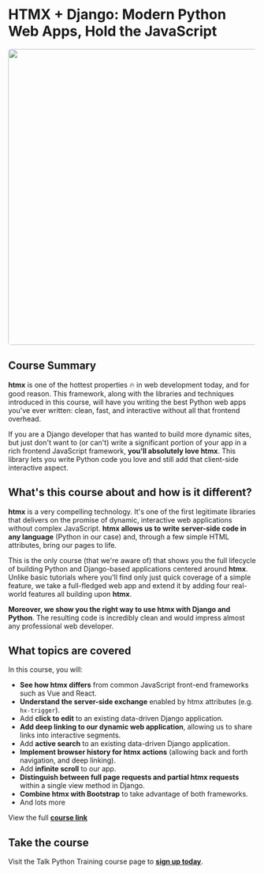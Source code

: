 # HTMX + Django: Modern Python Web Apps, Hold the JavaScript

[<img src="https://training.talkpython.fm/static/course_images/htmx-django.webp?cacheId=1" style="width: 600px; border-radius: 5px;" />](https://training.talkpython.fm/courses/htmx-django-modern-python-web-apps-hold-the-javascript)

## Course Summary

**htmx** is one of the hottest properties 🔥 in web development today, and for
good reason. This framework, along with the libraries and techniques
introduced in this course, will have you writing the best Python web apps
you've ever written: clean, fast, and interactive without all that frontend
overhead.

If you are a Django developer that has wanted to build more dynamic sites, but
just don't want to (or can't) write a significant portion of your app in a
rich frontend JavaScript framework, **you'll absolutely love htmx**. This
library lets you write Python code you love and still add that client-side
interactive aspect.

## What's this course about and how is it different?

**htmx** is a very compelling technology. It's one of the first legitimate
libraries that delivers on the promise of dynamic, interactive web
applications without complex JavaScript. **htmx allows us to write server-side
code in any language** (Python in our case) and, through a few simple HTML
attributes, bring our pages to life.

This is the only course (that we're aware of) that shows you the full
lifecycle of building Python and Django-based applications centered around
**htmx**. Unlike basic tutorials where you'll find only just quick coverage of
a simple feature, we take a full-fledged web app and extend it by adding four
real-world features all building upon **htmx**.

**Moreover, we show you the right way to use htmx with Django and Python**. The
resulting code is incredibly clean and would impress almost any professional
web developer.


## What topics are covered

In this course, you will:

- **See how htmx differs** from common JavaScript front-end frameworks such as Vue and React.
- **Understand the server-side exchange** enabled by htmx attributes (e.g. `hx-trigger`).
- Add **click to edit** to an existing data-driven Django application.
- **Add deep linking to our dynamic web application**, allowing us to share links into interactive segments.
- Add **active search** to an existing data-driven Django application.
- **Implement browser history for htmx actions** (allowing back and forth navigation, and deep linking).
- Add **infinite scroll** to our app.
- **Distinguish between full page requests and partial htmx requests** within a single view method in Django.
- **Combine htmx with Bootstrap** to take advantage of both frameworks.
- And lots more

View the full  **[course link](https://training.talkpython.fm/courses/htmx-django-modern-python-web-apps-hold-the-javascript)**

## Take the course

Visit the Talk Python Training course page to **[sign up today](https://training.talkpython.fm/courses/htmx-django-modern-python-web-apps-hold-the-javascript)**.

